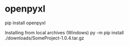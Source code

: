 # openpyxl
pip install openpyxl

Installing from local archives (Windows)
py -m pip install ./downloads/SomeProject-1.0.4.tar.gz
